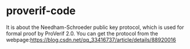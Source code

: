 # proverif-code
It is about the Needham-Schroeder public key protocol, which is used for formal proof by ProVerif 2.0.
You can get the protocol from the webpage:https://blog.csdn.net/qq_33416737/article/details/88920016
